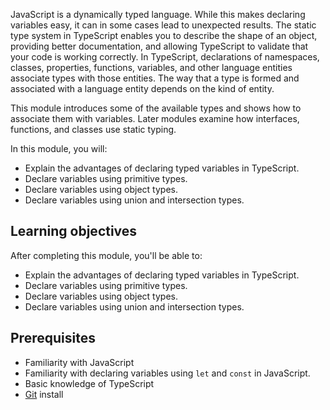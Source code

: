 JavaScript is a dynamically typed language. While this makes declaring variables easy, it can in some cases lead to unexpected results. The static type system in TypeScript enables you to describe the shape of an object, providing better documentation, and allowing TypeScript to validate that your code is working correctly. In TypeScript, declarations of namespaces, classes, properties, functions, variables, and other language entities associate types with those entities. The way that a type is formed and associated with a language entity depends on the kind of entity.

This module introduces some of the available types and shows how to associate them with variables. Later modules examine how interfaces, functions, and classes use static typing.

In this module, you will:

- Explain the advantages of declaring typed variables in TypeScript.
- Declare variables using primitive types.
- Declare variables using object types.
- Declare variables using union and intersection types.

## Learning objectives

After completing this module, you'll be able to:

- Explain the advantages of declaring typed variables in TypeScript.
- Declare variables using primitive types.
- Declare variables using object types.
- Declare variables using union and intersection types.

## Prerequisites

- Familiarity with JavaScript
- Familiarity with declaring variables using `let` and `const` in JavaScript.
- Basic knowledge of TypeScript
- [Git](https://git-scm.com/) install
